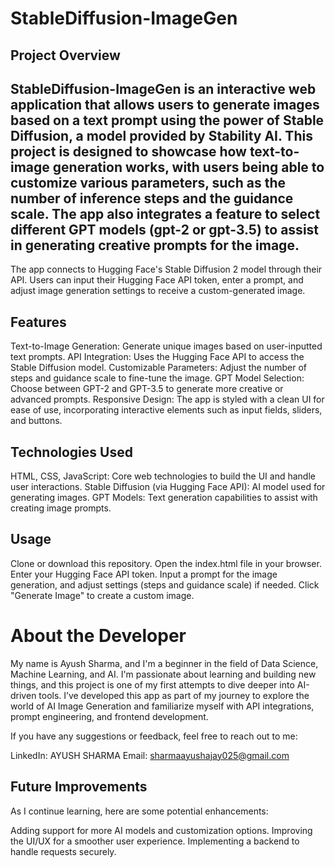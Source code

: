 # StableDiffusion-ImageGen


## Project Overview
## StableDiffusion-ImageGen is an interactive web application that allows users to generate images based on a text prompt using the power of Stable Diffusion, a model provided by Stability AI. This project is designed to showcase how text-to-image generation works, with users being able to customize various parameters, such as the number of inference steps and the guidance scale. The app also integrates a feature to select different GPT models (gpt-2 or gpt-3.5) to assist in generating creative prompts for the image.

The app connects to Hugging Face's Stable Diffusion 2 model through their API. Users can input their Hugging Face API token, enter a prompt, and adjust image generation settings to receive a custom-generated image.

## Features
Text-to-Image Generation: Generate unique images based on user-inputted text prompts.
API Integration: Uses the Hugging Face API to access the Stable Diffusion model.
Customizable Parameters: Adjust the number of steps and guidance scale to fine-tune the image.
GPT Model Selection: Choose between GPT-2 and GPT-3.5 to generate more creative or advanced prompts.
Responsive Design: The app is styled with a clean UI for ease of use, incorporating interactive elements such as input fields, sliders, and buttons.

## Technologies Used
HTML, CSS, JavaScript: Core web technologies to build the UI and handle user interactions.
Stable Diffusion (via Hugging Face API): AI model used for generating images.
GPT Models: Text generation capabilities to assist with creating image prompts.

## Usage
Clone or download this repository.
Open the index.html file in your browser.
Enter your Hugging Face API token.
Input a prompt for the image generation, and adjust settings (steps and guidance scale) if needed.
Click "Generate Image" to create a custom image.

# About the Developer
My name is Ayush Sharma, and I'm a beginner in the field of Data Science, Machine Learning, and AI. I'm passionate about learning and building new things, and this project is one of my first attempts to dive deeper into AI-driven tools. I’ve developed this app as part of my journey to explore the world of AI Image Generation and familiarize myself with API integrations, prompt engineering, and frontend development.

If you have any suggestions or feedback, feel free to reach out to me:

LinkedIn: AYUSH SHARMA
Email: sharmaayushajay025@gmail.com

## Future Improvements
As I continue learning, here are some potential enhancements:

Adding support for more AI models and customization options.
Improving the UI/UX for a smoother user experience.
Implementing a backend to handle requests securely.
